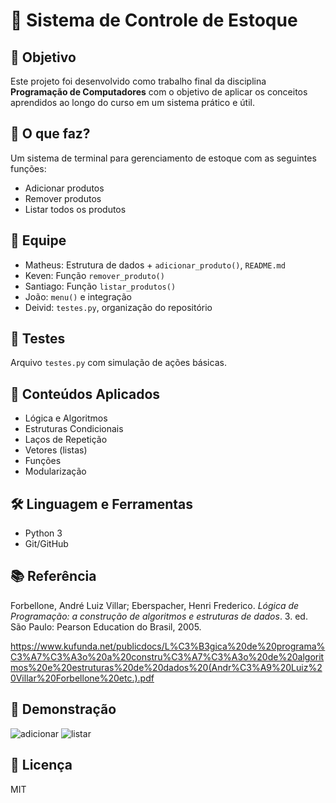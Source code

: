 # 🧾 Sistema de Controle de Estoque

## 📌 Objetivo
Este projeto foi desenvolvido como trabalho final da disciplina **Programação de Computadores** com o objetivo de aplicar os conceitos aprendidos ao longo do curso em um sistema prático e útil.

## 🚀 O que faz?
Um sistema de terminal para gerenciamento de estoque com as seguintes funções:
- Adicionar produtos
- Remover produtos
- Listar todos os produtos

## 👥 Equipe
- Matheus: Estrutura de dados + `adicionar_produto()`, `README.md`
- Keven: Função `remover_produto()`
- Santiago: Função `listar_produtos()`
- João: `menu()` e integração
- Deivid: `testes.py`, organização do repositório

## 🧪 Testes
Arquivo `testes.py` com simulação de ações básicas.

## 🧠 Conteúdos Aplicados
- Lógica e Algoritmos
- Estruturas Condicionais
- Laços de Repetição
- Vetores (listas)
- Funções
- Modularização

## 🛠️ Linguagem e Ferramentas
- Python 3
- Git/GitHub

## 📚 Referência
Forbellone, André Luiz Villar; Eberspacher, Henri Frederico. *Lógica de Programação: a construção de algoritmos e estruturas de dados*. 3. ed. São Paulo: Pearson Education do Brasil, 2005.

https://www.kufunda.net/publicdocs/L%C3%B3gica%20de%20programa%C3%A7%C3%A3o%20a%20constru%C3%A7%C3%A3o%20de%20algoritmos%20e%20estruturas%20de%20dados%20(Andr%C3%A9%20Luiz%20Villar%20Forbellone%20etc.).pdf

## 📸 Demonstração
![adicionar](adicionar.png)
![listar](listar.png)

## 📄 Licença
MIT
